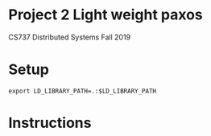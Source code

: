 # Project 2 Light weight paxos 

CS737 Distributed Systems Fall 2019

# Setup

    export LD_LIBRARY_PATH=.:$LD_LIBRARY_PATH 

# Instructions
